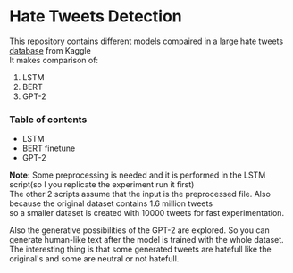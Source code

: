 # Hate Tweets Detection

This repository contains different models compaired in a large hate tweets [database](https://www.kaggle.com/kazanova/sentiment140) from Kaggle  
It makes comparison of:
1. LSTM
2. BERT
3. GPT-2

### Table of contents
- LSTM
- BERT finetune
- GPT-2  

**Note:** Some preprocessing is needed and it is performed in the LSTM script(so I you replicate the experiment run it first)  
The other 2 scripts assume that the input is the preprocessed file. Also because the original dataset contains 1.6 million tweets  
so a smaller dataset is created with 10000 tweets for fast experimentation. 

Also the generative possibilities of the GPT-2 are explored.  So you can generate human-like text after the model is trained with the whole dataset.  
The interesting thing is that some generated tweets are hatefull like the original's and some are neutral or not hatefull.


